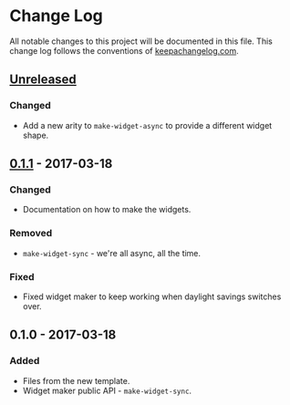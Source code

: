 # Change Log
All notable changes to this project will be documented in this file. This change log follows the conventions of [keepachangelog.com](http://keepachangelog.com/).

## [Unreleased]
### Changed
- Add a new arity to `make-widget-async` to provide a different widget shape.

## [0.1.1] - 2017-03-18
### Changed
- Documentation on how to make the widgets.

### Removed
- `make-widget-sync` - we're all async, all the time.

### Fixed
- Fixed widget maker to keep working when daylight savings switches over.

## 0.1.0 - 2017-03-18
### Added
- Files from the new template.
- Widget maker public API - `make-widget-sync`.

[Unreleased]: https://github.com/your-name/clojure-app/compare/0.1.1...HEAD
[0.1.1]: https://github.com/your-name/clojure-app/compare/0.1.0...0.1.1
